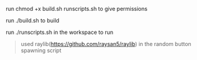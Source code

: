run chmod +x build.sh runscripts.sh to give permissions 

run ./build.sh to build 

run ./runscripts.sh in the workspace to run 

>used raylib(https://github.com/raysan5/raylib) in the random button spawning script



